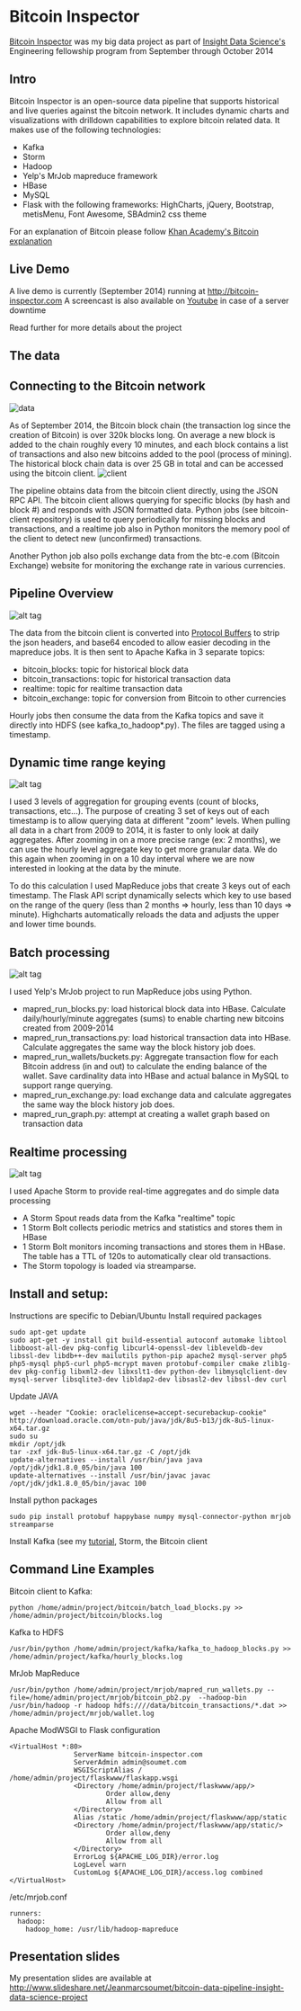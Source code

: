 Bitcoin Inspector
=================

[Bitcoin Inspector](http://bitcoin-inspector.com) was my big data project as part of [Insight Data Science's](http://insightdataengineering.com/) Engineering fellowship program from September through October 2014


## Intro
Bitcoin Inspector is an open-source data pipeline that supports historical and live queries against the bitcoin network. It includes dynamic charts and visualizations with drilldown capabilities to explore bitcoin related data.
It makes use of the following technologies:
- Kafka
- Storm
- Hadoop
- Yelp's MrJob mapreduce framework
- HBase
- MySQL
- Flask with the following frameworks: HighCharts, jQuery, Bootstrap, metisMenu, Font Awesome, SBAdmin2 css theme

For an explanation of Bitcoin please follow [Khan Academy's Bitcoin explanation](https://www.khanacademy.org/economics-finance-domain/core-finance/money-and-banking/bitcoin/v/bitcoin-what-is-it)

## Live Demo
A live demo is currently (September 2014) running at http://bitcoin-inspector.com
A screencast is also available on [Youtube](https://www.youtube.com/watch?v=3UJqJWoZ8Ro) in case of a server downtime

Read further for more details about the project

## The data


## Connecting to the Bitcoin network
![data](github/images/data.png)

As of September 2014, the Bitcoin block chain (the transaction log since the creation of Bitcoin) is over 320k blocks long. On average a new block is added to the chain roughly every 10 minutes, and each block contains a list of transactions and also new bitcoins added to the pool (process of mining). The historical block chain data is over 25 GB in total and can be accessed using the bitcoin client.
![client](github/images/bitcoin-client.png)

The pipeline obtains data from the bitcoin client directly, using the JSON RPC API. The bitcoin client allows querying for specific blocks (by hash and block #) and responds with JSON formatted data. Python jobs (see bitcoin-client repository) is used to query periodically for missing blocks and transactions, and a realtime job also in Python monitors the memory pool of the client to detect new (unconfirmed) transactions.

Another Python job also polls exchange data from the btc-e.com (Bitcoin Exchange) website for monitoring the exchange rate in various currencies.

## Pipeline Overview
![alt tag](github/images/pipeline.png)

The data from the bitcoin client is converted into [Protocol Buffers](https://code.google.com/p/protobuf/) to strip the json headers, and base64 encoded to allow easier decoding in the mapreduce jobs. 
It is then sent to Apache Kafka in 3 separate topics:
- bitcoin_blocks: topic for historical block data
- bitcoin_transactions: topic for historical transaction data
- realtime: topic for realtime transaction data
- bitcoin_exchange: topic for conversion from Bitcoin to other currencies

Hourly jobs then consume the data from the Kafka topics and save it directly into HDFS (see kafka_to_hadoop*.py). The files are tagged using a timestamp.


## Dynamic time range keying
![alt tag](github/images/dynamic_key.png)

I used 3 levels of aggregation for grouping events (count of blocks, transactions, etc...). The purpose of creating 3 set of keys out of each timestamp is to allow querying data at different "zoom" levels. When pulling all data in a chart from 2009 to 2014, it is faster to only look at daily aggregates. After zooming in on a more precise range (ex: 2 months), we can use the hourly level aggregate key to get more granular data. We do this again when zooming in on a 10 day interval where we are now interested in looking at the data by the minute.

To do this calculation I used MapReduce jobs that create 3 keys out of each timestamp. The Flask API script dynamically selects which key to use based on the range of the query (less than 2 months => hourly, less than 10 days => minute). Highcharts automatically reloads the data and adjusts the upper and lower time bounds.

## Batch processing
![alt tag](github/images/mapreduce.png)

I used Yelp's MrJob project to run MapReduce jobs using Python. 
- mapred_run_blocks.py: load historical block data into HBase. Calculate daily/hourly/minute aggregates (sums) to enable charting new bitcoins created from 2009-2014
- mapred_run_transactions.py: load historical transaction data into HBase. Calculate aggregates the same way the block history job does.
- mapred_run_wallets/buckets.py: Aggregate transaction flow for each Bitcoin address (in and out) to calculate the ending balance of the wallet. Save cardinality data into HBase and actual balance in MySQL to support range querying.
- mapred_run_exchange.py: load exchange data and calculate aggregates the same way the block history job does.
- mapred_run_graph.py: attempt at creating a wallet graph based on transaction data


## Realtime processing
![alt tag](github/images/storm.png)

I used Apache Storm to provide real-time aggregates and do simple data processing
- A Storm Spout reads data from the Kafka "realtime" topic
- 1 Storm Bolt collects periodic metrics and statistics and stores them in HBase
- 1 Storm Bolt monitors incoming transactions and stores them in HBase. The table has a TTL of 120s to automatically clear old transactions.
- The Storm topology is loaded via streamparse.


## Install and setup:

Instructions are specific to Debian/Ubuntu
Install required packages
```
sudo apt-get update
sudo apt-get -y install git build-essential autoconf automake libtool libboost-all-dev pkg-config libcurl4-openssl-dev libleveldb-dev libssl-dev libdb++-dev mailutils python-pip apache2 mysql-server php5 php5-mysql php5-curl php5-mcrypt maven protobuf-compiler cmake zlib1g-dev pkg-config libxml2-dev libxslt1-dev python-dev libmysqlclient-dev mysql-server libsqlite3-dev libldap2-dev libsasl2-dev libssl-dev curl
```

Update JAVA
```
wget --header "Cookie: oraclelicense=accept-securebackup-cookie" http://download.oracle.com/otn-pub/java/jdk/8u5-b13/jdk-8u5-linux-x64.tar.gz
sudo su
mkdir /opt/jdk
tar -zxf jdk-8u5-linux-x64.tar.gz -C /opt/jdk
update-alternatives --install /usr/bin/java java /opt/jdk/jdk1.8.0_05/bin/java 100
update-alternatives --install /usr/bin/javac javac /opt/jdk/jdk1.8.0_05/bin/javac 100
```

Install python packages
```
sudo pip install protobuf happybase numpy mysql-connector-python mrjob streamparse
```

Install Kafka (see my [tutorial](https://github.com/ajmssc/kafka-insight-tutorial), Storm, the Bitcoin client


## Command Line Examples
Bitcoin client to Kafka:
```
python /home/admin/project/bitcoin/batch_load_blocks.py >> /home/admin/project/bitcoin/blocks.log
```

Kafka to HDFS
```
/usr/bin/python /home/admin/project/kafka/kafka_to_hadoop_blocks.py >> /home/admin/project/kafka/hourly_blocks.log
```

MrJob MapReduce
```
/usr/bin/python /home/admin/project/mrjob/mapred_run_wallets.py --file=/home/admin/project/mrjob/bitcoin_pb2.py  --hadoop-bin /usr/bin/hadoop -r hadoop hdfs:////data/bitcoin_transactions/*.dat >> /home/admin/project/mrjob/wallet.log
```

Apache ModWSGI to Flask configuration
```
<VirtualHost *:80>
                ServerName bitcoin-inspector.com
                ServerAdmin admin@soumet.com
                WSGIScriptAlias / /home/admin/project/flaskwww/flaskapp.wsgi
                <Directory /home/admin/project/flaskwww/app/>
                        Order allow,deny
                        Allow from all
                </Directory>
                Alias /static /home/admin/project/flaskwww/app/static
                <Directory /home/admin/project/flaskwww/app/static/>
                        Order allow,deny
                        Allow from all
                </Directory>
                ErrorLog ${APACHE_LOG_DIR}/error.log
                LogLevel warn
                CustomLog ${APACHE_LOG_DIR}/access.log combined
</VirtualHost>
```

/etc/mrjob.conf
```
runners:
  hadoop:
    hadoop_home: /usr/lib/hadoop-mapreduce
```


## Presentation slides
My presentation slides are available at http://www.slideshare.net/Jeanmarcsoumet/bitcoin-data-pipeline-insight-data-science-project
